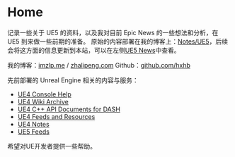 # Home

记录一些关于 UE5 的资料，以及我对目前 Epic News 的一些想法和分析，在 UE5 到来做一些前期的准备。
原始的内容部署在我的博客上：[Notes/UE5](https://imzlp.me/notes/ue5/)，后续会将这方面的信息更新到本站，可以在左侧[UE5 News](https://ue5lab.com/#/UE5)中查看。

我的博客：[imzlp.me](https://imzlp.me/) / [zhalipeng.com](https://zhalipeng.com/) Github：[github.com/hxhb](http://github.com/hxhb)

先前部署的 Unreal Engine 相关的内容与服务：

- [UE4 Console Help](https://consolehelp.imzlp.me/)
- [UE4 Wiki Archive](https://ue4wiki.imzlp.me/)
- [UE4 C++ API Documents for DASH](https://imzlp.me/posts/11515/)
- [UE4 Feeds and Resources](https://imzlp.me/resources/)
- [UE4 Notes](https://imzlp.me/notes/ue/)
- [UE5 Feeds](https://imzlp.me/notes/ue5/)

希望对UE开发者提供一些帮助。